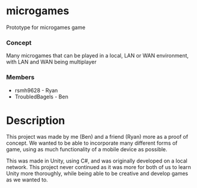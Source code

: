 # microgames
Prototype for microgames game

### Concept
Many microgames that can be played in a local, LAN or WAN environment, with LAN and WAN being multiplayer

### Members
- rsmh9628 - Ryan
- TroubledBagels - Ben

# Description
This project was made by me (Ben) and a friend (Ryan) more as a proof of concept. We wanted to be able to incorporate many different forms of game, using as much functionality of a mobile device as possible.

This was made in Unity, using C#, and was originally developed on a local network. This project never continued as it was more for both of us to learn Unity more thoroughly, while being able to be creative and develop games as we wanted to.
